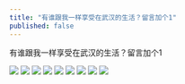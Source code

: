 ```yaml
---
title: "有谁跟我一样享受在武汉的生活？留言加个1"
published: false
---
```

有谁跟我一样享受在武汉的生活？留言加个1

![](./1.jpg)
![](./2.jpg)
![](./3.jpg)
![](./4.jpg)
![](./5.jpg)
![](./6.jpg)
![](./7.jpg)
![](./8.jpg)
![](./9.jpg)
